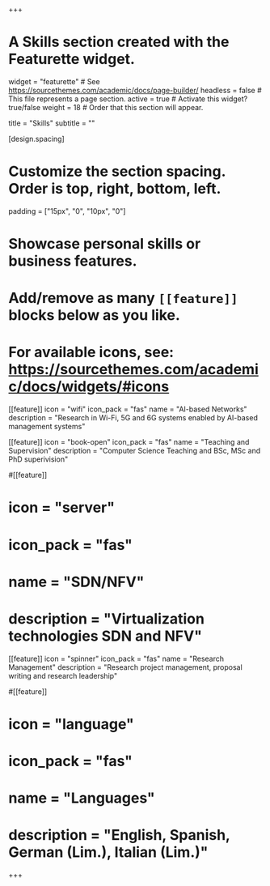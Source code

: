 +++
# A Skills section created with the Featurette widget.
widget = "featurette"  # See https://sourcethemes.com/academic/docs/page-builder/
headless = false  # This file represents a page section.
active = true  # Activate this widget? true/false
weight = 18  # Order that this section will appear.

title = "Skills"
subtitle = ""

[design.spacing]
  # Customize the section spacing. Order is top, right, bottom, left.
  padding = ["15px", "0", "10px", "0"]

# Showcase personal skills or business features.
# 
# Add/remove as many `[[feature]]` blocks below as you like.
# 
# For available icons, see: https://sourcethemes.com/academic/docs/widgets/#icons

[[feature]]
  icon = "wifi"
  icon_pack = "fas"
  name = "AI-based Networks"
  description = "Research in Wi-Fi, 5G and 6G systems enabled by AI-based management systems"

[[feature]]
  icon = "book-open"
  icon_pack = "fas"
  name = "Teaching and Supervision"
  description = "Computer Science Teaching and BSc, MSc and PhD superivision"
  
#[[feature]]
#  icon = "server"
#  icon_pack = "fas"
#  name = "SDN/NFV"
#  description = "Virtualization technologies SDN and NFV"
    
[[feature]]
  icon = "spinner"
  icon_pack = "fas"
  name = "Research Management"
  description = "Research project management, proposal writing and research leadership"

#[[feature]]
#  icon = "language"
#  icon_pack = "fas"
#  name = "Languages"
#  description = "English, Spanish, German (Lim.), Italian (Lim.)"

+++
